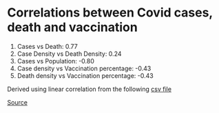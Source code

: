 # Correlations between Covid cases, death and vaccination

1. Cases vs Death: 0.77
2. Case Density vs Death Density: 0.24
3. Cases vs Population: -0.80
4. Case density vs Vaccination percentage: -0.43
5. Death density vs Vaccination percentage: -0.43

Derived using linear correlation from the following [csv file](https://github.com/Sukii/Coronavirus-data/blob/master/covid-vax.csv) 

[Source](https://www.thehindu.com/coronavirus/)
